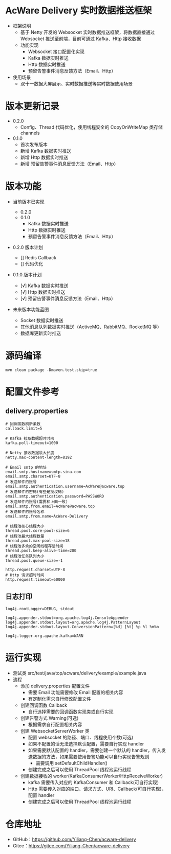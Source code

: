 # AcWare Delivery 实时数据推送框架
- 框架说明
  - 基于 Netty 开发的 Websocket 实时数据推送框架，将数据直接通过 Websocket 推送至前端，目前可通过 Kafka、Http 接收数据
  - 功能实现 
    - Websocket 接口配置化实现
    - Kafka 数据实时推送
    - Http 数据实时推送
    - 预留告警事件消息反馈方法（Email、Http）
- 使用场景
  - 双十一数据大屏展示、实时数据推送等实时数据使用场景

# 版本更新记录
- 0.2.0
  - Config、Thread 代码优化，使用线程安全的 CopyOnWriteMap 类存储 channels
- 0.1.0
  - 首次发布版本
  - 新增 Kafka 数据实时推送
  - 新增 Http 数据实时推送
  - 新增 预留告警事件消息反馈方法（Email、Http）

# 版本功能
- 当前版本已实现
  - 0.2.0
  - 0.1.0
    - Kafka 数据实时推送
    - Http 数据实时推送
    - 预留告警事件消息反馈方法（Email、Http）

- 0.2.0 版本计划
  - [] Redis Callback
  - [] 代码优化

- 0.1.0 版本计划
  - [√] Kafka 数据实时推送
  - [√] Http 数据实时推送
  - [√] 预留告警事件消息反馈方法（Email、Http）

- 未来版本功能蓝图
  - Socket 数据实时推送
  - 其他消息队列数据实时推送（ActiveMQ、RabbitMQ、RocketMQ 等）
  - 数据库更新实时推送

# 源码编译
```shell
mvn clean package -Dmaven.test.skip=true
```
# 配置文件参考
## delivery.properties
```properties
# 回调函数刷新条数
callback.limit=5

# Kafka 拉取数据超时时间
kafka.poll-timeout=1000

# Netty 接收数据最大长度
netty.max-content-length=8192

# Email smtp 的地址
email.smtp.hostname=smtp.sina.com
email.smtp.charset=UTF-8
# 发送邮件的账号
email.smtp.authentication.username=AcWare@acware.top
# 发送邮件的密码(有些是授权码)
email.smtp.authentication.password=PASSWORD
# 发送邮件的账号(需要和上面一致)
email.smtp.from.email=AcWare@acware.top
# 发送邮件的账号名称
email.smtp.from.name=AcWare-Delivery

# 线程池核心线程大小
thread.pool.core-pool-size=6
# 线程池最大线程数量
thread.pool.max-pool-size=18
# 线程池多余的空闲线程存活时间
thread.pool.keep-alive-time=200
# 线程池任务队列大小
thread.pool.queue-size=-1

http.request.charset=UTF-8
# Http 请求超时时间
http.request.timeout=60000
```
## 日志打印
```properties
log4j.rootLogger=DEBUG, stdout

log4j.appender.stdout=org.apache.log4j.ConsoleAppender
log4j.appender.stdout.layout=org.apache.log4j.PatternLayout
log4j.appender.stdout.layout.ConversionPattern=[%d] [%t] %p %l %m%n

log4j.logger.org.apache.kafka=WARN
```
# 运行实现
- 测试类 src/test/java/top/acware/delivery/example/example.java
- 流程
  - 添加 delivery.properties 配置文件
    - 需要 Email 功能需要修改 Email 配置的相关内容
    - 有定制化需求自行修改配置文件
  - 创建回调函数 Callback
    - 自行选择需要的回调函数实现类或自行实现
  - 创建告警方式 Warning(可选)
    - 根据需求自行配置相关内容
  - 创建 WebsocketServerWorker 类
    - 配置 websocket 的路径、端口、线程使用个数(可选)
    - 如果不配置的话无法选择默认配置，需要自行实现 handler
    - 如果需要默认配置的 handler，需要创建一个默认的 handler，传入发送数据的方法，如果需要使用告警功能可以自行实现告警规则
      - 需要调用 setDefaultChildHandler()
    - 创建完成之后可以使用 ThreadPool 线程池运行线程
  - 创建数据接收的 worker(KafkaConsumerWorker/HttpReceiveWorker)
    - kafka 需要传入对应的 KafkaConsumer 和 Callback(可自行实现)
    - Http 需要传入对应的端口、请求方式、URI、Callback(可自行实现)，配置 handler
    - 创建完成之后可以使用 ThreadPool 线程池运行线程
# 仓库地址
- GitHub：https://github.com/Yiliang-Chen/acware-delivery
- Gitee：https://gitee.com/Yiliang-Chen/acware-delivery
